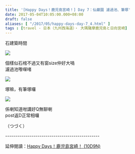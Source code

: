 ```yaml
---
title: '[Happy Days！鹿児島宮崎！] Day 7：仙巌園 濾過池、筆塚'
date: 2017-05-04T10:05:00.000+08:00
draft: false
aliases: [ "/2017/05/happy-days-day-7_4.html" ]
tags : [travel - 日本（九州西海道）・ 大隅薩摩鹿児島と日向宮崎]
---
```


石建築時間  

[![](https://c1.staticflickr.com/5/4182/34244089086_616fb13497_z.jpg)](https://c1.staticflickr.com/5/4182/34244089086_616fb13497_z.jpg)

個樣似石棺不過又有窗size仲好大喎  
濾過池嚟㗎啫  

[![](https://c1.staticflickr.com/3/2882/34284584955_fccf8667f2_z.jpg)](https://c1.staticflickr.com/3/2882/34284584955_fccf8667f2_z.jpg)

塚嘛，有筆塚囉  

[![](https://c1.staticflickr.com/5/4158/34284590375_b0b600673c_z.jpg)](https://c1.staticflickr.com/5/4158/34284590375_b0b600673c_z.jpg)

係喇知道咁講好Q無聊喇  
post返D正常相囉  
  
  
  
（つづく）  
  
\-----------------------------------------------  
  
延伸閱讀：[Happy Days！鹿児島宮崎！ (10D9N)](http://www.hidie.net/2017/06/happy-days10d9n.html)